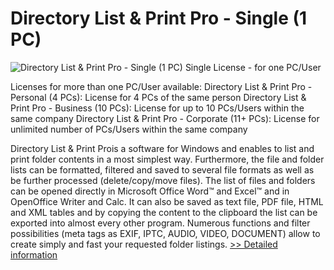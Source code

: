 # Directory List & Print Pro - Single (1 PC)
![Directory List & Print Pro - Single (1 PC)](https://mycommerce.akamaized.net/api/pimages/P300430335/BIG/300430335.JPG)
Single License - for one PC/User

Licenses for more than one PC/User available:
Directory List & Print Pro - Personal (4 PCs): License for 4 PCs of the same person
Directory List & Print Pro - Business (10 PCs): License for up to 10 PCs/Users within the same company
Directory List & Print Pro - Corporate (11+ PCs): License for unlimited number of PCs/Users within the same company

Directory List & Print Prois a software for Windows and enables to list and print folder contents in a most simplest way. Furthermore, the file and folder lists can be formatted, filtered and saved to several file formats as well as be further processed (delete/copy/move files). The list of files and folders can be opened directly in Microsoft Office Word™ and Excel™ and in OpenOffice Writer and Calc. It can also be saved as text file, PDF file, HTML and XML tables and by copying the content to the clipboard the list can be exported into almost every other program. Numerous functions and filter possibilities (meta tags as EXIF, IPTC, AUDIO, VIDEO, DOCUMENT) allow to create simply and fast your requested folder listings.
[>> Detailed information](https://secure.shareit.com/shareit/product.html?productid=300430335&affiliateid=200057808)